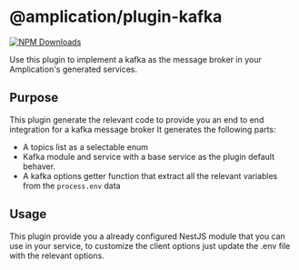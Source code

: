 # @amplication/plugin-kafka

[![NPM Downloads](https://img.shields.io/npm/dt/@amplication/plugin-db-postgres)](https://www.npmjs.com/package/@amplication/plugin-kafka)

Use this plugin to implement a kafka as the message broker in your Amplication's generated services.

## Purpose

This plugin generate the relevant code to provide you an end to end integration for a kafka message broker
It generates the following parts:

- A topics list as a selectable enum
- Kafka module and service with a base service as the plugin default behaver.
- A kafka options getter function that extract all the relevant variables from the `process.env` data

## Usage

This plugin provide you a already configured NestJS module that you can use in your service, to customize the client options just update the .env file with the relevant options.
